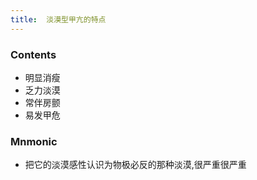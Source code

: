 ```yaml
---
title:  淡漠型甲亢的特点
--- 
```


### Contents
- 明显消瘦
- 乏力淡漠
- 常伴房颤
- 易发甲危
### Mnmonic
- 把它的淡漠感性认识为物极必反的那种淡漠,很严重很严重
